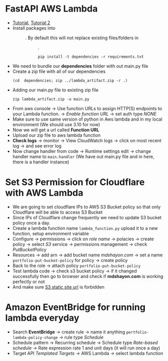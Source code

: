 # FastAPI AWS Lambda
 - [Tutorial](https://www.youtube.com/watch?v=7-CvGFJNE_o), [Tutorial 2](https://www.youtube.com/watch?v=rpVLOVeky6A)
 - Install packages into <dir>. By default this will not replace existing files/folders in <dir>.
    ```
    pip install -t dependencies -r requirements.txt
    ```
 - We need to bundle our **dependencies** folder with out main.py file
 - Create a zip file with all of our dependencies 
    ```
    (cd  dependencies; zip ../lambda_artifact.zip -r .)
    ```
 - Adding our main.py file to existing zip file
    ```
    zip lambda_artifact.zip -u main.py
    ```
 - From aws console -> Use function URLs to assign HTTP(S) endpoints to your Lambda function. -> *Enable function URL* -> set auth type *NONE*
 - Make sure to use same version of python in Aws lambda and in my local environment (We should use 3.10 for now)
 - Now we will get a url called **Function URL** 
 - Upload our zip file to aws lambda function
 - **Check logs** -> monitor -> View CloudWatch logs -> click on most recent log -> and see error log
 - Now change handler from code -> Runtime settings edit -> change handler name to `main.handler` (We have out main.py file and in here, there is a handler instance)

# Set S3 Permission for Cloudflare with AWS Lambda
 - We are going to set cloudflare IPs to AWS S3 Bucket policy so that only Cloudflare will be able to access S3 Bucket
 - Since IPs of Cloudflare change frequently we need to update S3 bucket policy once a day.
 - Create a lambda function name `lambda_function.py` upload it to a new function, setup environment variable
 - Configure -> permissions -> click on *role name* -> polacies -> create policy -> select *S3* service -> permissions management -> check *PutBucketPolicy*
 - Resources -> add arn -> add bucket name *mdshayon.com* -> set a name `portfolio-put-bucket-policy` for policy -> create policy
 - Back to the role -> attach policy `portfolio-put-bucket-policy`
 - Test lambda code -> check s3 bucket policy -> if it changed successfully then go to browser and check if __mdshayon.com__ is working perfectly or not
 - And make sure [S3 static site url](portfolioBucketPolicyChange-role-5xfgr1g0) is forbidden

# Amazon EventBridge for running lambda everyday
 - Search **EventBridge** -> create rule -> name it anything `portfolio-lambda-policy-change` -> rule type *Schedule*
 - Schedule pattern -> Recurring schedule -> Schedule type *Rate-based schedule* -> Rate expression rate 1 and unit days (it will run once a day)
 - Target API *Templated Targets* -> AWS Lambda -> select lambda function

